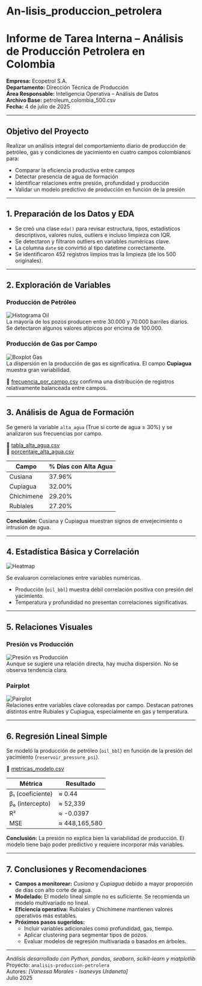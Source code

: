 # An-lisis_produccion_petrolera

#  Informe de Tarea Interna – Análisis de Producción Petrolera en Colombia

**Empresa:** Ecopetrol S.A.  
**Departamento:** Dirección Técnica de Producción  
**Área Responsable:** Inteligencia Operativa – Análisis de Datos  
**Archivo Base:** petroleum_colombia_500.csv  
**Fecha:** 4 de julio de 2025

---

## Objetivo del Proyecto

Realizar un análisis integral del comportamiento diario de producción de petróleo, gas y condiciones de yacimiento en cuatro campos colombianos para:

- Comparar la eficiencia productiva entre campos
- Detectar presencia de agua de formación
- Identificar relaciones entre presión, profundidad y producción
- Validar un modelo predictivo de producción en función de la presión

---

## 1. Preparación de los Datos y EDA

- Se creó una clase `eda()` para revisar estructura, tipos, estadísticos descriptivos, valores nulos, outliers e incluso limpieza con IQR.
- Se detectaron y filtraron outliers en variables numéricas clave.
- La columna `date` se convirtió al tipo datetime correctamente.
- Se identificaron 452 registros limpios tras la limpieza (de los 500 originales).

---

## 2. Exploración de Variables

### Producción de Petróleo

![Histograma Oil](../fig/histograma_oil.png)  
La mayoría de los pozos producen entre 30.000 y 70.000 barriles diarios. Se detectaron algunos valores atípicos por encima de 100.000.

### Producción de Gas por Campo

![Boxplot Gas](../fig/boxplot_gas.png)  
La dispersión en la producción de gas es significativa. El campo **Cupiagua** muestra gran variabilidad.

📁 [frecuencia_por_campo.csv](../fig/frecuencia_por_campo.csv) confirma una distribución de registros relativamente balanceada entre campos.

---

##  3. Análisis de Agua de Formación

Se generó la variable `alta_agua` (True si corte de agua ≥ 30%) y se analizaron sus frecuencias por campo.

📁 [tabla_alta_agua.csv](../fig/tabla_alta_agua.csv)  
📁 [porcentaje_alta_agua.csv](../fig/porcentaje_alta_agua.csv)

| Campo       | % Días con Alta Agua |
|-------------|-----------------------|
| Cusiana     | 37.96%                |
| Cupiagua    | 32.00%                |
| Chichimene  | 29.20%                |
| Rubiales    | 27.20%                |

**Conclusión:** Cusiana y Cupiagua muestran signos de envejecimiento o intrusión de agua.

---

## 4. Estadística Básica y Correlación

![Heatmap](../fig/heatmap_correlacion.png)

Se evaluaron correlaciones entre variables numéricas.

- Producción (`oil_bbl`) muestra débil correlación positiva con presión del yacimiento.
- Temperatura y profundidad no presentan correlaciones significativas.

---

## 5. Relaciones Visuales

### Presión vs Producción

![Presión vs Producción](../fig/Presion_vs_produccion.png)  
Aunque se sugiere una relación directa, hay mucha dispersión. No se observa tendencia clara.

### Pairplot

![Pairplot](../fig/pairplot_variables.png)  
Relaciones entre variables clave coloreadas por campo. Destacan patrones distintos entre Rubiales y Cupiagua, especialmente en gas y temperatura.

---

## 6. Regresión Lineal Simple

Se modeló la producción de petróleo (`oil_bbl`) en función de la presión del yacimiento (`reservoir_pressure_psi`).

📁 [metricas_modelo.csv](../fig/metricas_modelo.csv)

| Métrica             | Resultado     |
|---------------------|---------------|
| β₁ (coeficiente)    | ≈ 0.44        |
| β₀ (intercepto)     | ≈ 52,339      |
| R²                  | ≈ -0.0397     |
| MSE                 | ≈ 448,165,580 |

 **Conclusión:** La presión no explica bien la variabilidad de producción. El modelo tiene bajo poder predictivo y requiere incorporar más variables.

---

## 7. Conclusiones y Recomendaciones

- **Campos a monitorear:** *Cusiana* y *Cupiagua* debido a mayor proporción de días con alto corte de agua.
- **Modelado:** El modelo lineal simple no es suficiente. Se recomienda un modelo multivariado no lineal.
- **Eficiencia operativa:** Rubiales y Chichimene mantienen valores operativos más estables.
- **Próximos pasos sugeridos:**
  - Incluir variables adicionales como profundidad, gas, tiempo.
  - Aplicar clustering para segmentar tipos de pozos.
  - Evaluar modelos de regresión multivariada o basados en árboles.

---

 *Análisis desarrollado con Python, pandas, seaborn, scikit-learn y matplotlib*  
 Proyecto: `analisis-produccion-petrolera`  
 Autores: *[Vanessa Morales - Isanevys Urdaneta]*  
 Julio 2025
